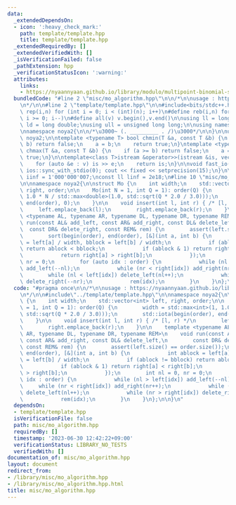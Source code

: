 ```yaml
---
data:
  _extendedDependsOn:
  - icon: ':heavy_check_mark:'
    path: template/template.hpp
    title: template/template.hpp
  _extendedRequiredBy: []
  _extendedVerifiedWith: []
  _isVerificationFailed: false
  _pathExtension: hpp
  _verificationStatusIcon: ':warning:'
  attributes:
    links:
    - https://nyaannyaan.github.io/library/modulo/multipoint-binomial-sum.hpp
  bundledCode: "#line 2 \"misc/mo_algorithm.hpp\"\n\n/*\n\nusage : https://nyaannyaan.github.io/library/modulo/multipoint-binomial-sum.hpp\n\
    \n*/\n\n#line 2 \"template/template.hpp\"\n\n#include<bits/stdc++.h>\n\n#define\
    \ rep(i,n) for (int i = 0; i < (int)(n); i++)\n#define reb(i,n) for (int i = (int)(n-1);\
    \ i >= 0; i--)\n#define all(v) v.begin(),v.end()\n\nusing ll = long long;\nusing\
    \ ld = long double;\nusing ull = unsigned long long;\n\nusing namespace std;\n\
    \nnamespace noya2{\n\n/*\u3000~ (. _________ . /)\u3000*/\n\n}\n\nusing namespace\
    \ noya2;\n\ntemplate <typename T> bool chmin(T &a, const T &b) {\n    if (a <=\
    \ b) return false;\n    a = b;\n    return true;\n}\ntemplate <typename T> bool\
    \ chmax(T &a, const T &b) {\n    if (a >= b) return false;\n    a = b;\n    return\
    \ true;\n}\n\ntemplate<class T>istream &operator>>(istream &is, vector<T> &v){\n\
    \    for (auto &e : v) is >> e;\n    return is;\n}\n\nvoid fast_io(){\n    cin.tie(0);\
    \ ios::sync_with_stdio(0); cout << fixed << setprecision(15);\n}\n\nconst int\
    \ iinf = 1'000'000'007;\nconst ll linf = 2e18;\n#line 10 \"misc/mo_algorithm.hpp\"\
    \n\nnamespace noya2{\n\nstruct Mo {\n    int width;\n    std::vector<int> left,\
    \ right, order;\n\n    Mo(int N = 1, int Q = 1): order(Q) {\n        width = std::max<int>(1,\
    \ 1.0 * N / std::max<double>(1.0, std::sqrt(Q * 2.0 / 3.0)));\n        std::iota(begin(order),\
    \ end(order), 0);\n    }\n\n    void insert(int l, int r) { /* [l, r) */\n   \
    \     left.emplace_back(l);\n        right.emplace_back(r);\n    }\n\n    template\
    \ <typename AL, typename AR, typename DL, typename DR, typename REM>\n    void\
    \ run(const AL& add_left, const AR& add_right, const DL& delete_left,\n      \
    \  const DR& delete_right, const REM& rem) {\n        assert(left.size() == order.size());\n\
    \        sort(begin(order), end(order), [&](int a, int b) {\n            int ablock\
    \ = left[a] / width, bblock = left[b] / width;\n            if (ablock != bblock)\
    \ return ablock < bblock;\n            if (ablock & 1) return right[a] < right[b];\n\
    \            return right[a] > right[b];\n            });\n        int nl = 0,\
    \ nr = 0;\n        for (auto idx : order) {\n            while (nl > left[idx])\
    \ add_left(--nl);\n            while (nr < right[idx]) add_right(nr++);\n    \
    \        while (nl < left[idx]) delete_left(nl++);\n            while (nr > right[idx])\
    \ delete_right(--nr);\n            rem(idx);\n        }\n    }\n};\n\n}\n"
  code: "#pragma once\n\n/*\n\nusage : https://nyaannyaan.github.io/library/modulo/multipoint-binomial-sum.hpp\n\
    \n*/\n\n#include\"../template/template.hpp\"\n\nnamespace noya2{\n\nstruct Mo\
    \ {\n    int width;\n    std::vector<int> left, right, order;\n\n    Mo(int N\
    \ = 1, int Q = 1): order(Q) {\n        width = std::max<int>(1, 1.0 * N / std::max<double>(1.0,\
    \ std::sqrt(Q * 2.0 / 3.0)));\n        std::iota(begin(order), end(order), 0);\n\
    \    }\n\n    void insert(int l, int r) { /* [l, r) */\n        left.emplace_back(l);\n\
    \        right.emplace_back(r);\n    }\n\n    template <typename AL, typename\
    \ AR, typename DL, typename DR, typename REM>\n    void run(const AL& add_left,\
    \ const AR& add_right, const DL& delete_left,\n        const DR& delete_right,\
    \ const REM& rem) {\n        assert(left.size() == order.size());\n        sort(begin(order),\
    \ end(order), [&](int a, int b) {\n            int ablock = left[a] / width, bblock\
    \ = left[b] / width;\n            if (ablock != bblock) return ablock < bblock;\n\
    \            if (ablock & 1) return right[a] < right[b];\n            return right[a]\
    \ > right[b];\n            });\n        int nl = 0, nr = 0;\n        for (auto\
    \ idx : order) {\n            while (nl > left[idx]) add_left(--nl);\n       \
    \     while (nr < right[idx]) add_right(nr++);\n            while (nl < left[idx])\
    \ delete_left(nl++);\n            while (nr > right[idx]) delete_right(--nr);\n\
    \            rem(idx);\n        }\n    }\n};\n\n}\n"
  dependsOn:
  - template/template.hpp
  isVerificationFile: false
  path: misc/mo_algorithm.hpp
  requiredBy: []
  timestamp: '2023-06-30 12:42:22+09:00'
  verificationStatus: LIBRARY_NO_TESTS
  verifiedWith: []
documentation_of: misc/mo_algorithm.hpp
layout: document
redirect_from:
- /library/misc/mo_algorithm.hpp
- /library/misc/mo_algorithm.hpp.html
title: misc/mo_algorithm.hpp
---
```

